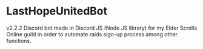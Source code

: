 # LastHopeUnitedBot
v2.2.2
Discord bot made in Discord JS (Node JS library) for my Elder Scrolls Online guild in order to automate raids sign-up process among other functions.